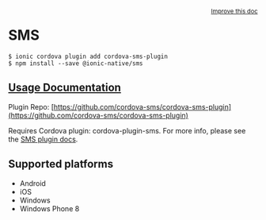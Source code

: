 <a style="float:right;font-size:12px;" href="http://github.com/ionic-team/ionic-native/edit/master/src/@ionic-native/plugins/sms/index.ts#L25">
  Improve this doc
</a>

# SMS

```
$ ionic cordova plugin add cordova-sms-plugin
$ npm install --save @ionic-native/sms
```

## [Usage Documentation](https://ionicframework.com/docs/native/sms/)

Plugin Repo: [https://github.com/cordova-sms/cordova-sms-plugin](https://github.com/cordova-sms/cordova-sms-plugin)

Requires Cordova plugin: cordova-plugin-sms. For more info, please see the [SMS plugin docs](https://github.com/cordova-sms/cordova-sms-plugin).

## Supported platforms
- Android
- iOS
- Windows
- Windows Phone 8



